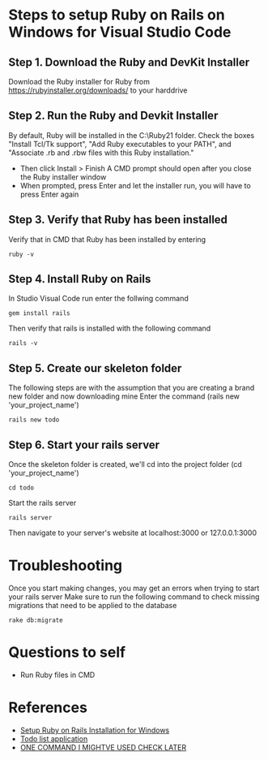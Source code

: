 # Steps to setup Ruby on Rails on Windows for Visual Studio Code

## Step 1. Download the Ruby and DevKit Installer
Download the Ruby installer for Ruby from https://rubyinstaller.org/downloads/ to your harddrive

## Step 2. Run the Ruby and Devkit Installer
By default, Ruby will be installed in the C:\Ruby21 folder. Check the boxes "Install Tcl/Tk support", "Add Ruby executables to your PATH", and "Associate .rb and .rbw files with this Ruby installation."
   - Then click Install > Finish
A CMD prompt should open after you close the Ruby installer window
   - When prompted, press Enter and let the installer run, you will have to press Enter again

## Step 3. Verify that Ruby has been installed
Verify that in CMD that Ruby has been installed by entering
```
ruby -v
```

## Step 4. Install Ruby on Rails
In Studio Visual Code run enter the follwing command
```
gem install rails
```
Then verify that rails is installed with the following command
```
rails -v
```

## Step 5. Create our skeleton folder
The following steps are with the assumption that you are creating a brand new folder and now downloading mine
Enter the command (rails new 'your_project_name')
```
rails new todo
```

## Step 6. Start your rails server
Once the skeleton folder is created, we'll cd into the project folder (cd 'your_project_name')
```
cd todo
```
Start the rails server
```
rails server
```
Then navigate to your server's website at localhost:3000 or 127.0.0.1:3000

# Troubleshooting
Once you start making changes, you may get an errors when trying to start your rails server
Make sure to run the following command to check missing migrations that need to be applied to the database
```
rake db:migrate
```

# Questions to self
- Run Ruby files in CMD

# References
- [Setup Ruby on Rails Installation for Windows](http://facweb.cdm.depaul.edu/sjost/it232/documents/rails-installation-windows.htm)
- [Todo list application](https://medium.com/@deallen7/how-to-build-a-todo-app-in-rails-e6571fcccac3)
- [ONE COMMAND I MIGHTVE USED CHECK LATER](https://medium.com/@terrenceong/ruby-development-with-vs-code-fab258db5f1d)